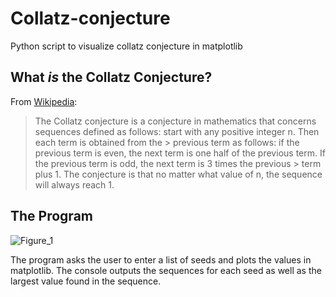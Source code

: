 # Collatz-conjecture

Python script to visualize collatz conjecture in matplotlib

## What *is* the Collatz Conjecture?

From [Wikipedia](https://en.wikipedia.org/wiki/Collatz_conjecture):

   > The Collatz conjecture is a conjecture in mathematics that concerns sequences defined as follows: start with any positive integer n. Then each term is obtained from the      > previous term as follows: if the previous term is even, the next term is one half of the previous term. If the previous term is odd, the next term is 3 times the previous    > term plus 1. The conjecture is that no matter what value of n, the sequence will always reach 1.

## The Program

![Figure_1](https://user-images.githubusercontent.com/63872314/127754952-d17c9a44-3d76-4558-9140-3f474acdeb04.png)

The program asks the user to enter a list of seeds and plots the values in matplotlib.
The console outputs the sequences for each seed as well as the largest value found in the sequence.
